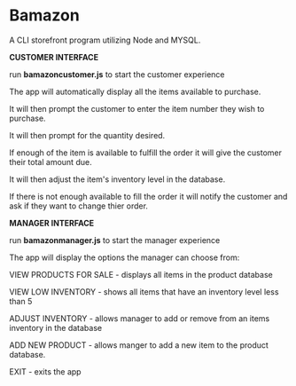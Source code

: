 # Bamazon

A CLI storefront program utilizing Node and MYSQL.


**CUSTOMER INTERFACE**

run **bamazoncustomer.js** to start the customer experience

The app will automatically display all the items available to purchase.

It will then prompt the customer to enter the item number they wish to purchase.

It will then prompt for the quantity desired.

If enough of the item is available to fulfill the order it will give the customer their total amount due.

It will then adjust the item's inventory level in the database.

If there is not enough available to fill the order it will notify the customer and ask if they want to change thier order. 

**MANAGER INTERFACE**

run **bamazonmanager.js** to start the manager experience

The app will display the options the manager can choose from:

VIEW PRODUCTS FOR SALE - displays all items in the product database

VIEW LOW INVENTORY - shows all items that have an inventory level less than 5

ADJUST INVENTORY - allows manager to add or remove from an items inventory in the database

ADD NEW PRODUCT - allows manger to add a new item to the product database.

EXIT - exits the app
